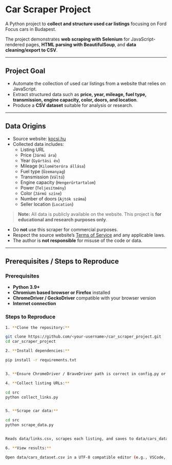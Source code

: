# Car Scraper Project

A Python project to **collect and structure used car listings** focusing on Ford Focus cars in Budapest.  

The project demonstrates **web scraping with Selenium** for JavaScript-rendered pages, **HTML parsing with BeautifulSoup**, and **data cleaning/export to CSV**.  

---

## Project Goal

- Automate the collection of used car listings from a website that relies on JavaScript.  
- Extract structured data such as **price, year, mileage, fuel type, transmission, engine capacity, color, doors, and location**.  
- Produce a **CSV dataset** suitable for analysis or research.  

---

## Data Origins

- Source website: [kocsi.hu](https://kocsi.hu)  
- Collected data includes:
  - Listing URL  
  - Price (`Jármű ára`)  
  - Year (`Gyártási év`)  
  - Mileage (`Kilométeróra állása`)  
  - Fuel type (`Üzemanyag`)  
  - Transmission (`Váltó`)  
  - Engine capacity (`Hengerűrtartalom`)  
  - Power (`Teljesítmény`)  
  - Color (`Jármű színe`)  
  - Number of doors (`Ajtók száma`)  
  - Seller location (`Location`)  

> **Note:** All data is publicly available on the website. This project is **for educational and research purposes only**.  
- Do **not** use this scraper for commercial purposes.  
- Respect the source website’s [Terms of Service](https://en.wikipedia.org/wiki/Terms_of_service) and any applicable laws.  
- The author is **not responsible** for misuse of the code or data.  


---

## Prerequisites / Steps to Reproduce

### Prerequisites

- **Python 3.9+**
- **Chromium based browser or Firefox** installed
- **ChromeDriver / GeckoDriver** compatible with your browser version
- **Internet connection**

### Steps to Reproduce



```bash
1. **Clone the repository:**

git clone https://github.com/<your-username>/car_scraper_project.git
cd car_scraper_project

2. **Install dependencies:**

pip install -r requirements.txt


3. **Ensure ChromeDriver / BraveDriver path is correct in config.py or the script.**

4. **Collect listing URLs:**

cd src
python collect_links.py


5. **Scrape car data:**

cd src
python scrape_data.py


Reads data/links.csv, scrapes each listing, and saves to data/cars_dataset.csv.

6. **View results:**

Open data/cars_dataset.csv in a UTF-8 compatible editor (e.g., VSCode, LibreOffice, Notepad++) to see the structured dataset.

